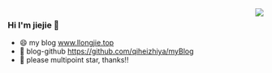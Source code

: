

<!--
**xiaojieajie/xiaojieajie** is a ✨ _special_ ✨ repository because its `README.md` (this file) appears on your GitHub profile.

Here are some ideas to get you started:

- 🔭 I’m currently working on ...
- 🌱 I’m currently learning ...
- 👯 I’m looking to collaborate on ...
- 🤔 I’m looking for help with ...
- 💬 Ask me about ...
- 📫 How to reach me: ...
- 😄 Pronouns: ...
- ⚡ Fun fact: ...
-->


<img align="right" src="https://github-readme-stats-one-bice.vercel.app/api?username=xiaojieajie&show_icons=true&include_all_commits=true&theme=tokyonight &count_private=true&role=OWNER,ORGANIZATION_MEMBER,COLLABORATOR" />

### Hi I'm jiejie 👋

- 😄 my blog www.llongjie.top
- 💬 blog-github https://github.com/qiheizhiya/myBlog
- 💬 please multipoint star, thanks!!



